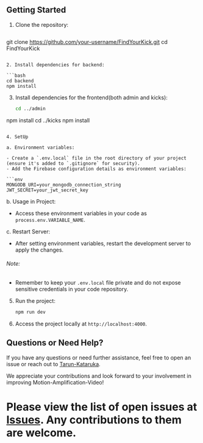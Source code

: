 ## Getting Started

1. Clone the repository:

   ```bash
  git clone https://github.com/your-username/FindYourKick.git
  cd FindYourKick
   ```

2. Install dependencies for backend:

   ```bash
   cd backend
   npm install
   ```

3. Install dependencies for the frontend(both admin and kicks):

   ```bash
   cd ../admin
  npm install
  cd ../kicks
  npm install
  ```

4. SetUp

a. Environment variables:

- Create a `.env.local` file in the root directory of your project (ensure it's added to `.gitignore` for security).
- Add the Firebase configuration details as environment variables:

```env
MONGODB_URI=your_mongodb_connection_string
JWT_SECRET=your_jwt_secret_key
```

b. Usage in Project:

- Access these environment variables in your code as `process.env.VARIABLE_NAME`.

c. Restart Server:

- After setting environment variables, restart the development server to apply the changes.

###### Note:
- Remember to keep your `.env.local` file private and do not expose sensitive credentials in your code repository.

5. Run the project:

   ```bash
   npm run dev
   ```

6. Access the project locally at `http://localhost:4000`.



## Questions or Need Help?

If you have any questions or need further assistance, feel free to open an issue or reach out to [Tarun-Kataruka](https://github.com/Tarun-Kataruka).

We appreciate your contributions and look forward to your involvement in improving Motion-Amplification-Video!

# Please view the list of open issues at [Issues](https://github.com/Tarun-Kataruka/FindYourKick/issues). Any contributions to them are welcome.
